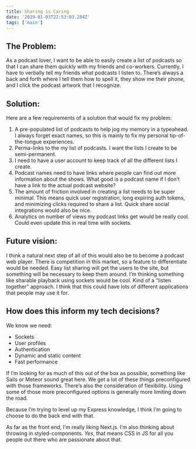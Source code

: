 ```yaml
---
title: Sharing is Caring
date: '2019-01-03T22:53:03.284Z'
tags: ['main']
---
```


## The Problem:

As a podcast lover, I want to be able to easily create a list of podcasts so that I can share them quickly with my friends and co-workers. Currently, I have to verbally tell my friends what podcasts I listen to. There’s always a back and forth where I tell them how to spell it, they show me their phone, and I click the podcast artwork that I recognize.

## Solution:

Here are a few requirements of a solution that would fix my problem:

1. A pre-populated list of podcasts to help jog my memory in a typeahead. I always forget exact names, so this is mainly to fix my personal tip-of-the-tongue experiences.
2. Perma-links to the my list of podcasts. I want the lists I create to be semi-permanent.
3. I need to have a user account to keep track of all the different lists I create.
4. Podcast names need to have links where people can find out more information about the shows. What good is a podcast name if I don’t have a link to the actual podcast website?
5. The amount of friction involved in creating a list needs to be super minimal. This means quick user registration, long expiring auth tokens, and minimizing clicks required to share a list. Quick share social integrations would also be nice.
6. Analytics on number of views my podcast links get would be really cool. Could even update this in real time with sockets.

## Future vision:

I think a natural next step of all of this would also be to become a podcast web player. There is competition in this market, so a feature to differentiate would be needed. Easy list sharing will get the users to the site, but something will be necessary to keep them around. I’m thinking something like sharable playback using sockets would be cool. Kind of a “listen together” approach. I think that this could have lots of different applications that people may use it for.

## How does this inform my tech decisions?

We know we need:

- Sockets
- User profiles
- Authentication
- Dynamic and static content
- Fast performance

If I’m looking for as much of this out of the box as possible, something like Sails or Meteor sound great here. We get a lot of these things preconfigured with those frameworks. There’s also the consideration of flexibility. Using some of those more preconfigured options is generally more limiting down the road.

Because I’m trying to level up my Express knowledge, I think I’m going to choose to do the back end with that.

As far as the front end, I’m really liking Next.js. I’m also thinking about throwing in styled-components. _Yes_, that means CSS in JS for all you people out there who are passionate about that.
